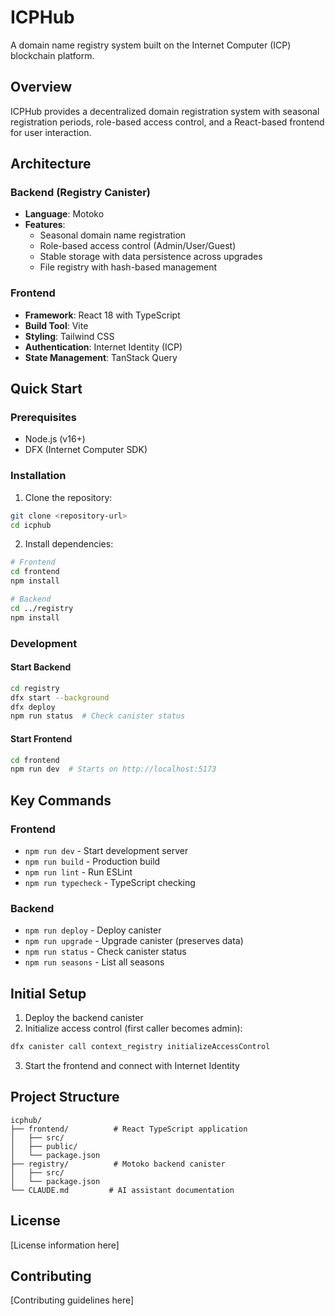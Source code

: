 # ICPHub

A domain name registry system built on the Internet Computer (ICP) blockchain platform.

## Overview

ICPHub provides a decentralized domain registration system with seasonal registration periods, role-based access control, and a React-based frontend for user interaction.

## Architecture

### Backend (Registry Canister)
- **Language**: Motoko
- **Features**:
  - Seasonal domain name registration
  - Role-based access control (Admin/User/Guest)
  - Stable storage with data persistence across upgrades
  - File registry with hash-based management

### Frontend
- **Framework**: React 18 with TypeScript
- **Build Tool**: Vite
- **Styling**: Tailwind CSS
- **Authentication**: Internet Identity (ICP)
- **State Management**: TanStack Query

## Quick Start

### Prerequisites
- Node.js (v16+)
- DFX (Internet Computer SDK)

### Installation

1. Clone the repository:
```bash
git clone <repository-url>
cd icphub
```

2. Install dependencies:
```bash
# Frontend
cd frontend
npm install

# Backend
cd ../registry
npm install
```

### Development

#### Start Backend
```bash
cd registry
dfx start --background
dfx deploy
npm run status  # Check canister status
```

#### Start Frontend
```bash
cd frontend
npm run dev  # Starts on http://localhost:5173
```

## Key Commands

### Frontend
- `npm run dev` - Start development server
- `npm run build` - Production build
- `npm run lint` - Run ESLint
- `npm run typecheck` - TypeScript checking

### Backend
- `npm run deploy` - Deploy canister
- `npm run upgrade` - Upgrade canister (preserves data)
- `npm run status` - Check canister status
- `npm run seasons` - List all seasons

## Initial Setup

1. Deploy the backend canister
2. Initialize access control (first caller becomes admin):
```bash
dfx canister call context_registry initializeAccessControl
```
3. Start the frontend and connect with Internet Identity

## Project Structure

```
icphub/
├── frontend/          # React TypeScript application
│   ├── src/
│   ├── public/
│   └── package.json
├── registry/          # Motoko backend canister
│   ├── src/
│   └── package.json
└── CLAUDE.md         # AI assistant documentation
```

## License

[License information here]

## Contributing

[Contributing guidelines here]